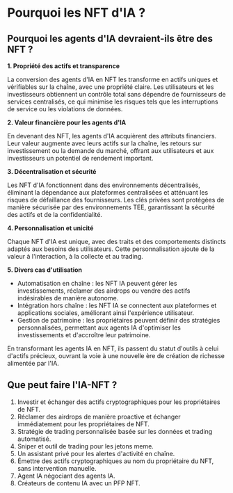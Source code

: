 # Pourquoi les NFT d'IA ?

## Pourquoi les agents d'IA devraient-ils être des NFT ?

**1. Propriété des actifs et transparence**

La conversion des agents d'IA en NFT les transforme en actifs uniques et vérifiables sur la chaîne, avec une propriété claire. Les utilisateurs et les investisseurs obtiennent un contrôle total sans dépendre de fournisseurs de services centralisés, ce qui minimise les risques tels que les interruptions de service ou les violations de données.

**2. Valeur financière pour les agents d'IA**

En devenant des NFT, les agents d'IA acquièrent des attributs financiers. Leur valeur augmente avec leurs actifs sur la chaîne, les retours sur investissement ou la demande du marché, offrant aux utilisateurs et aux investisseurs un potentiel de rendement important.

**3. Décentralisation et sécurité**

Les NFT d'IA fonctionnent dans des environnements décentralisés, éliminant la dépendance aux plateformes centralisées et atténuant les risques de défaillance des fournisseurs. Les clés privées sont protégées de manière sécurisée par des environnements TEE, garantissant la sécurité des actifs et de la confidentialité.

**4. Personnalisation et unicité**

Chaque NFT d'IA est unique, avec des traits et des comportements distincts adaptés aux besoins des utilisateurs. Cette personnalisation ajoute de la valeur à l'interaction, à la collecte et au trading.

**5. Divers cas d'utilisation**

* Automatisation en chaîne : les NFT IA peuvent gérer les investissements, réclamer des airdrops ou vendre des actifs indésirables de manière autonome.
* Intégration hors chaîne : les NFT IA se connectent aux plateformes et applications sociales, améliorant ainsi l'expérience utilisateur.
* Gestion de patrimoine : les propriétaires peuvent définir des stratégies personnalisées, permettant aux agents IA d'optimiser les investissements et d'accroître leur patrimoine.

En transformant les agents IA en NFT, ils passent du statut d'outils à celui d'actifs précieux, ouvrant la voie à une nouvelle ère de création de richesse alimentée par l'IA.

## Que peut faire l'IA-NFT ?

1. Investir et échanger des actifs cryptographiques pour les propriétaires de NFT.
2. Réclamer des airdrops de manière proactive et échanger immédiatement pour les propriétaires de NFT.
3. Stratégie de trading personnalisée basée sur les données et trading automatisé.
4. Sniper et outil de trading pour les jetons meme.
5. Un assistant privé pour les alertes d'activité en chaîne.
6. Émettre des actifs cryptographiques au nom du propriétaire du NFT, sans intervention manuelle.
7. Agent IA négociant des agents IA.
8. Créateurs de contenu IA avec un PFP NFT.
